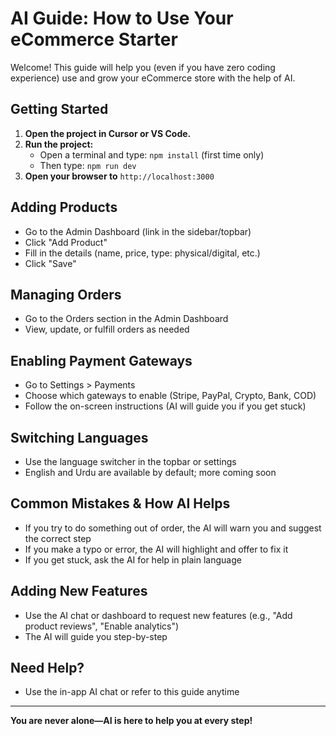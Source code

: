 # AI Guide: How to Use Your eCommerce Starter

Welcome! This guide will help you (even if you have zero coding experience) use and grow your eCommerce store with the help of AI.

## Getting Started
1. **Open the project in Cursor or VS Code.**
2. **Run the project:**
   - Open a terminal and type: `npm install` (first time only)
   - Then type: `npm run dev`
3. **Open your browser to** `http://localhost:3000`

## Adding Products
- Go to the Admin Dashboard (link in the sidebar/topbar)
- Click "Add Product"
- Fill in the details (name, price, type: physical/digital, etc.)
- Click "Save"

## Managing Orders
- Go to the Orders section in the Admin Dashboard
- View, update, or fulfill orders as needed

## Enabling Payment Gateways
- Go to Settings > Payments
- Choose which gateways to enable (Stripe, PayPal, Crypto, Bank, COD)
- Follow the on-screen instructions (AI will guide you if you get stuck)

## Switching Languages
- Use the language switcher in the topbar or settings
- English and Urdu are available by default; more coming soon

## Common Mistakes & How AI Helps
- If you try to do something out of order, the AI will warn you and suggest the correct step
- If you make a typo or error, the AI will highlight and offer to fix it
- If you get stuck, ask the AI for help in plain language

## Adding New Features
- Use the AI chat or dashboard to request new features (e.g., "Add product reviews", "Enable analytics")
- The AI will guide you step-by-step

## Need Help?
- Use the in-app AI chat or refer to this guide anytime

---

**You are never alone—AI is here to help you at every step!** 